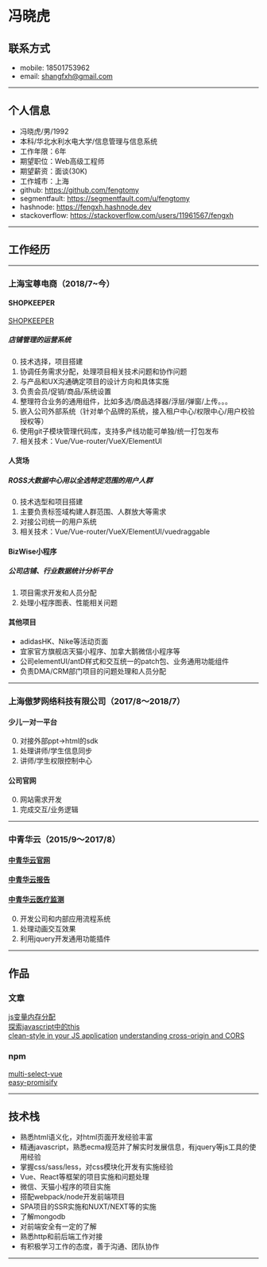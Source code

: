 # 冯晓虎

## 联系方式

* mobile: 18501753962
* email: shangfxh@gmail.com
---

## 个人信息

* 冯晓虎/男/1992
* 本科/华北水利水电大学/信息管理与信息系统
* 工作年限：6年
* 期望职位：Web高级工程师
* 期望薪资：面谈(30K)
* 工作城市：上海
* github: https://github.com/fengtomy
* segmentfault: https://segmentfault.com/u/fengtomy
* hashnode: https://fengxh.hashnode.dev
* stackoverflow: https://stackoverflow.com/users/11961567/fengxh
---

## 工作经历
---

### 上海宝尊电商（2018/7~今）

#### SHOPKEEPER
[SHOPKEEPER](https://shopkeeper.baozun.com/login)

##### 店铺管理的运营系统


0. 技术选择，项目搭建
1. 协调任务需求分配，处理项目相关技术问题和协作问题
2. 与产品和UX沟通确定项目的设计方向和具体实施
3. 负责会员/促销/商品/系统设置
4. 整理符合业务的通用组件，比如多选/商品选择器/浮层/弹窗/上传。。。
5. 嵌入公司外部系统（针对单个品牌的系统，接入租户中心/权限中心/用户校验授权等）
6. 使用git子模块管理代码库，支持多产线功能可单独/统一打包发布
7. 相关技术：Vue/Vue-router/VueX/ElementUI

#### 人货场

##### ROSS大数据中心用以全选特定范围的用户人群

0. 技术选型和项目搭建
1. 主要负责标签域构建人群范围、人群放大等需求
2. 对接公司统一的用户系统
3. 相关技术：Vue/Vue-router/VueX/ElementUI/vuedraggable

#### BizWise小程序

##### 公司店铺、行业数据统计分析平台

1. 项目需求开发和人员分配
2. 处理小程序图表、性能相关问题

#### 其他项目

* adidasHK、Nike等活动页面
* 宜家官方旗舰店天猫小程序、加拿大鹅微信小程序等
* 公司elementUI/antD样式和交互统一的patch包、业务通用功能组件
* 负责DMA/CRM部门项目的问题处理和人员分配
---
### 上海傲梦网络科技有限公司（2017/8～2018/7）

#### 少儿一对一平台

0. 对接外部ppt->html的sdk
1. 处理讲师/学生信息同步
2. 讲师/学生权限控制中心

#### 公司官网

0. 网站需求开发
1. 完成交互/业务逻辑

---
### 中青华云（2015/9～2017/8）

#### [中青华云官网](http://www.cyyun.com/index.htm)

#### [中青华云报告](http://www.cyyun.com/rpt/index.htm)

#### [中青华云医疗监测](http://www.cyyun.com/medical/index.htm)

0. 开发公司和内部应用流程系统
1. 处理动画交互效果
2. 利用jquery开发通用功能插件
---
## 作品

### 文章
[js变量内存分配](https://segmentfault.com/a/1190000021280008)  
[探索javascript中的this](https://segmentfault.com/a/1190000021361092)  
[clean-style in your JS application](https://fengxh.hashnode.dev/clean-style-in-your-js-application-cki4e06pr04esans15wpk6bn4)
[understanding cross-origin and CORS](https://fengxh.hashnode.dev/understanding-cross-origin-and-cors-ckq7verky0b9qh4s1ddehg3pr)

### npm
[multi-select-vue](https://www.npmjs.com/package/multi-select-vue)  
[easy-promisify](https://www.npmjs.com/package/easy-promisify)

---
## 技术栈

* 熟悉html语义化，对html页面开发经验丰富
* 精通javascript，熟悉ecma规范并了解实时发展信息，有jquery等js工具的使用经验
* 掌握css/sass/less，对css模块化开发有实施经验
* Vue、React等框架的项目实施和问题处理
* 微信、天猫小程序的项目实施
* 搭配webpack/node开发前端项目
* SPA项目的SSR实施和NUXT/NEXT等的实施
* 了解mongodb
* 对前端安全有一定的了解
* 熟悉http和前后端工作对接
* 有积极学习工作的态度，善于沟通、团队协作
---